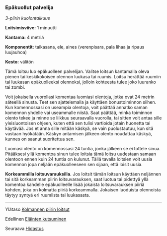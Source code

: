 ### Epäkuollut palvelija

*3-piirin kuolontaikuus* 

**Loitsimisviive:** 1 minuutti

**Kantama:** 4 metriä

**Komponentit:** taikasana, ele, aines (verenpisara, pala lihaa ja ripaus luujauhoa)

**Kesto:** välitön

Tämä loitsu luo epäkuolleen palvelijan. Valitse loitsun kantamalla oleva pienen tai keskikokoisen olennon luukasa tai ruumis. Loitsu herättää ruumiin tai luukasan epäkuolleeksi olennoksi, jolloin kohteesta tulee joko luuranko tai zombi.

Voit jokaisella vuorollasi komentaa luomiasi olentoja, jotka ovat 24 metrin säteellä sinusta. Teet sen ajattelemalla ja käyttäen bonustoiminnon siihen. Kun komennossasi on useampia olentoja, voit päättää annatko saman komennon yhdelle vai useammalle niistä. Saat päättää, minkä toiminnon olento tekee ja minne se liikkuu seuraavalla vuorolla, tai sitten voit antaa sille yleisluontoisen ohjeen, kuten että sen tulisi vartioida jotain huonetta tai käytävää. Jos et anna sille mitään käskyä, se vain puolustautuu, kun sitä vastaan hyökätään. Käskyn antamisen jälkeen olento noudattaa käskyä, kunnes on saanut suoritettua sen. 

Luomasi olento on komennossasi 24 tuntia, jonka jälkeen se ei tottele sinua. Pitääksesi yllä komentoa sinun tulee loitsia tämä loitsu uudestaan samaan olentoon ennen kuin 24 tuntia on kulunut. Tällä tavalla loitsien voit uusia komennon jopa neljään epäkuolleeseen sen sijaan, että loisit uusia.

**Korkeammilla loitsuvarauksilla.** Jos loitsit tämän loitsun käyttäen neljännen tai sitä korkeamman piirin loitsuvarauksen, saat luotua tai pidettyä yllä komentoa kahdelle epäkuolleelle lisää jokaista loitsuvarauksen piiriä kohden, joka on kolmatta piiriä korkeammalla. Jokaisen luoduista olennoista täytyy syntyä eri ruumiista tai luukasasta.

----

Ylätaso [Kolmannen piirin loitsut](3_piirin_loitsut)

Edellinen [Eläinten kutsuminen](Eläinten_kutsuminen)

Seuraava [Hidastus](Hidastus)
